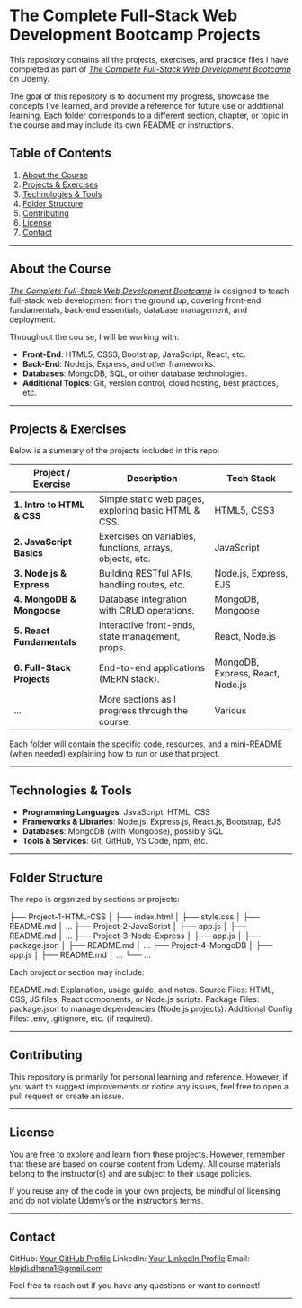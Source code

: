 # The Complete Full-Stack Web Development Bootcamp Projects

This repository contains all the projects, exercises, and practice files I have completed as part of [*The Complete Full-Stack Web Development Bootcamp*](https://www.udemy.com/course/the-complete-full-stack-web-development-bootcamp/) on Udemy.

The goal of this repository is to document my progress, showcase the concepts I've learned, and provide a reference for future use or additional learning. Each folder corresponds to a different section, chapter, or topic in the course and may include its own README or instructions.

## Table of Contents

1. [About the Course](#about-the-course)  
2. [Projects & Exercises](#projects--exercises)  
3. [Technologies & Tools](#technologies--tools)  
4. [Folder Structure](#folder-structure)  
5. [Contributing](#contributing)  
6. [License](#license)  
7. [Contact](#contact)

---

## About the Course

[*The Complete Full-Stack Web Development Bootcamp*](https://www.udemy.com/course/the-complete-full-stack-web-development-bootcamp/) is designed to teach full-stack web development from the ground up, covering front-end fundamentals, back-end essentials, database management, and deployment.

Throughout the course, I will be working with:
- **Front-End**: HTML5, CSS3, Bootstrap, JavaScript, React, etc.
- **Back-End**: Node.js, Express, and other frameworks.
- **Databases**: MongoDB, SQL, or other database technologies.
- **Additional Topics**: Git, version control, cloud hosting, best practices, etc.

---

## Projects & Exercises

Below is a summary of the projects included in this repo:

| Project / Exercise                          | Description                                               | Tech Stack                                      |
|--------------------------------------------|-----------------------------------------------------------|-------------------------------------------------|
| **1. Intro to HTML & CSS**                 | Simple static web pages, exploring basic HTML & CSS.      | HTML5, CSS3                                     |
| **2. JavaScript Basics**                   | Exercises on variables, functions, arrays, objects, etc.  | JavaScript                                      |
| **3. Node.js & Express**                   | Building RESTful APIs, handling routes, etc.             | Node.js, Express, EJS                          |
| **4. MongoDB & Mongoose**                  | Database integration with CRUD operations.               | MongoDB, Mongoose                              |
| **5. React Fundamentals**                  | Interactive front-ends, state management, props.          | React, Node.js                                 |
| **6. Full-Stack Projects**                 | End-to-end applications (MERN stack).                     | MongoDB, Express, React, Node.js               |
| ...                                        | More sections as I progress through the course.           | Various                                        |

Each folder will contain the specific code, resources, and a mini-README (when needed) explaining how to run or use that project.

---

## Technologies & Tools

- **Programming Languages**: JavaScript, HTML, CSS
- **Frameworks & Libraries**: Node.js, Express.js, React.js, Bootstrap, EJS
- **Databases**: MongoDB (with Mongoose), possibly SQL
- **Tools & Services**: Git, GitHub, VS Code, npm, etc.

---

## Folder Structure

The repo is organized by sections or projects:

├── Project-1-HTML-CSS
│   ├── index.html
│   ├── style.css
│   ├── README.md
│   ...
├── Project-2-JavaScript
│   ├── app.js
│   ├── README.md
│   ...
├── Project-3-Node-Express
│   ├── app.js
│   ├── package.json
│   ├── README.md
│   ...
├── Project-4-MongoDB
│   ├── app.js
│   ├── README.md
│   ...
└── ...

Each project or section may include:

README.md: Explanation, usage guide, and notes.
Source Files: HTML, CSS, JS files, React components, or Node.js scripts.
Package Files: package.json to manage dependencies (Node.js projects).
Additional Config Files: .env, .gitignore, etc. (if required).

---

## Contributing
This repository is primarily for personal learning and reference. However, if you want to suggest improvements or notice any issues, feel free to open a pull request or create an issue.

---

## License
You are free to explore and learn from these projects.
However, remember that these are based on course content from Udemy. All course materials belong to the instructor(s) and are subject to their usage policies.

If you reuse any of the code in your own projects, be mindful of licensing and do not violate Udemy’s or the instructor’s terms.

---

## Contact
GitHub: [Your GitHub Profile](https://github.com/Klajdi2004)
LinkedIn: [Your LinkedIn Profile](https://www.linkedin.com/in/klajdi-dhana/)
Email: klajdi.dhana1@gmail.com

Feel free to reach out if you have any questions or want to connect!

---

